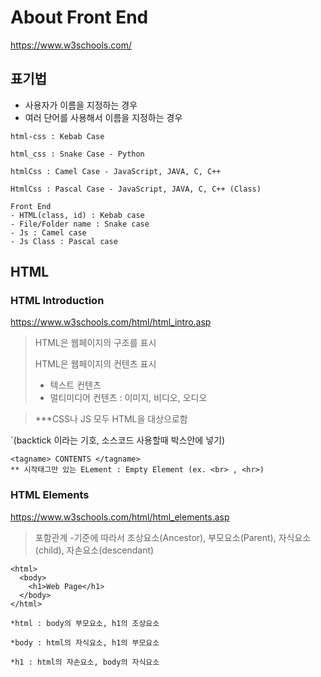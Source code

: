 
# About Front End
https://www.w3schools.com/

## 표기법
- 사용자가 이름을 지정하는 경우
- 여러 단어를 사용해서 이름을 지정하는 경우
```
html-css : Kebab Case

html_css : Snake Case - Python

htmlCss : Camel Case - JavaScript, JAVA, C, C++

HtmlCss : Pascal Case - JavaScript, JAVA, C, C++ (Class)

Front End
- HTML(class, id) : Kebab case
- File/Folder name : Snake case
- Js : Camel case
- Js Class : Pascal case
```

## HTML

### HTML Introduction 
https://www.w3schools.com/html/html_intro.asp

> HTML은 웹페이지의 구조를 표시
> 
> HTML은 웹페이지의 컨텐츠 표시 
>- 텍스트 컨텐츠
>- 멀티미디어 컨텐츠 : 이미지, 비디오, 오디오 

>***CSS나 JS 모두 HTML을 대상으로함

`(backtick 이라는 기호, 소스코드 사용할때 박스안에 넣기)

```
<tagname> CONTENTS </tagname>
** 시작태그만 있는 ELement : Empty Element (ex. <br> , <hr>)
```
### HTML Elements
https://www.w3schools.com/html/html_elements.asp

> 포함관계
> -기준에 따라서 조상요소(Ancestor), 부모요소(Parent), 자식요소(child), 자손요소(descendant)

```
<html>
  <body>
    <h1>Web Page</h1>
  </body>
</html>

*html : body의 부모요소, h1의 조상요소

*body : html의 자식요소, h1의 부모요소

*h1 : html의 자손요소, body의 자식요소
```

